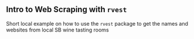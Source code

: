 ## Intro to Web Scraping with `rvest`

Short local example on how to use the `rvest` package to get the names and websites from local SB wine tasting rooms
